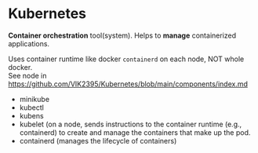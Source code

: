 # Kubernetes

**Container orchestration** tool(system). Helps to **manage** containerized applications.

Uses container runtime like docker `containerd` on each node, NOT whole docker.\
See node in https://github.com/VIK2395/Kubernetes/blob/main/components/index.md

- minikube
- kubectl
- kubens
- kubelet (on a node, sends instructions to the container runtime (e.g., containerd) to create and manage the containers that make up the pod.
- containerd (manages the lifecycle of containers)
